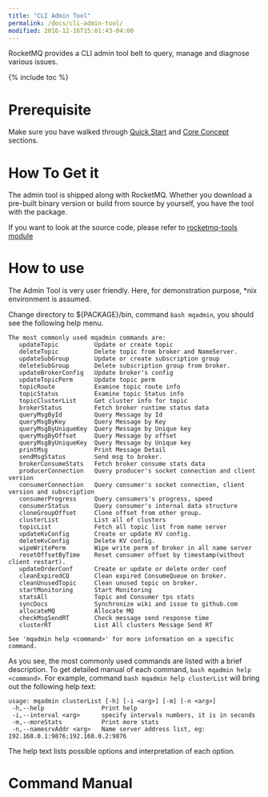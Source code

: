 ```yaml
---
title: "CLI Admin Tool"
permalink: /docs/cli-admin-tool/
modified: 2016-12-16T15:01:43-04:00
---
```


RocketMQ provides a CLI admin tool belt to query, manage and diagnose various issues.

{% include toc %}

# Prerequisite 

Make sure you have walked through [Quick Start](/docs/quick-start/) and [Core Concept](/docs/core-concept/) sections.


# How To Get it

The admin tool is shipped along with RocketMQ. Whether you download a pre-built binary version or build from source by yourself, you have the tool with the package.

If you want to look at the source code, please refer to [rocketmq-tools module](https://github.com/apache/incubator-rocketmq/tree/master/tools)

# How to use

The Admin Tool is very user friendly. Here, for demonstration purpose, *nix environment is assumed.

Change directory to ${PACKAGE}/bin, command `bash mqadmin`, you should see the following help menu.

    The most commonly used mqadmin commands are:
       updateTopic          Update or create topic
       deleteTopic          Delete topic from broker and NameServer.
       updateSubGroup       Update or create subscription group
       deleteSubGroup       Delete subscription group from broker.
       updateBrokerConfig   Update broker's config
       updateTopicPerm      Update topic perm
       topicRoute           Examine topic route info
       topicStatus          Examine topic Status info
       topicClusterList     Get cluster info for topic
       brokerStatus         Fetch broker runtime status data
       queryMsgById         Query Message by Id
       queryMsgByKey        Query Message by Key
       queryMsgByUniqueKey  Query Message by Unique key
       queryMsgByOffset     Query Message by offset
       queryMsgByUniqueKey  Query Message by Unique key
       printMsg             Print Message Detail
       sendMsgStatus        Send msg to broker.
       brokerConsumeStats   Fetch broker consume stats data
       producerConnection   Query producer's socket connection and client version
       consumerConnection   Query consumer's socket connection, client version and subscription
       consumerProgress     Query consumers's progress, speed
       consumerStatus       Query consumer's internal data structure
       cloneGroupOffset     Clone offset from other group.
       clusterList          List all of clusters
       topicList            Fetch all topic list from name server
       updateKvConfig       Create or update KV config.
       deleteKvConfig       Delete KV config.
       wipeWritePerm        Wipe write perm of broker in all name server
       resetOffsetByTime    Reset consumer offset by timestamp(without client restart).
       updateOrderConf      Create or update or delete order conf
       cleanExpiredCQ       Clean expired ConsumeQueue on broker.
       cleanUnusedTopic     Clean unused topic on broker.
       startMonitoring      Start Monitoring
       statsAll             Topic and Consumer tps stats
       syncDocs             Synchronize wiki and issue to github.com
       allocateMQ           Allocate MQ
       checkMsgSendRT       Check message send response time
       clusterRT            List All clusters Message Send RT
    
    See 'mqadmin help <command>' for more information on a specific command.


As you see, the most commonly used commands are listed with a brief description. To get detailed manual of each command, `bash mqadmin help <command>`. For example, command `bash mqadmin help clusterList` will bring out the following help text:

    usage: mqadmin clusterList [-h] [-i <arg>] [-m] [-n <arg>]
     -h,--help                Print help
     -i,--interval <arg>      specify intervals numbers, it is in seconds
     -m,--moreStats           Print more stats
     -n,--namesrvAddr <arg>   Name server address list, eg: 192.168.0.1:9876;192.168.0.2:9876


The help text lists possible options and interpretation of each option. 


# Command Manual